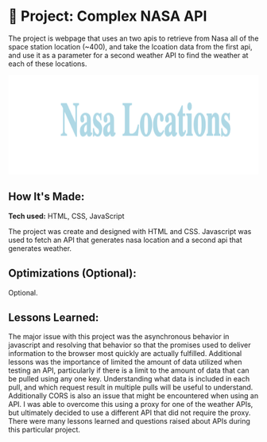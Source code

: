 # 🚀 Project: Complex NASA API

The project is webpage that uses an two apis to retrieve from Nasa all of the space station location (~400), and take the lcoation data from the first api, and use it as a parameter for a second weather API to find the weather at each of these locations.

<img src="/complexnasaapi.png?raw=true" alt="screenshot of complex Nasa API" height="200px">

## How It's Made:

**Tech used:** HTML, CSS, JavaScript

The project was create and designed with HTML and CSS. Javascript was used to fetch an API that generates nasa location and a second api that generates weather.

## Optimizations (Optional):

Optional.


## Lessons Learned:

The major issue with this project was the asynchronous behavior in javascript and resolving that behavior so that the promises used to deliver information to the browser most quickly are actually fulfilled.  Additional lessons was the importance of limited the amount of data utilized when testing an API, particularly if there is a limit to the amount of data that can be pulled using any one key. Understanding what data is included in each pull, and which request result in multiple pulls will be useful to understand. Additionally CORS is also an issue that might be encountered when using an API. I was able to overcome this using a proxy for one of the weather APIs, but ultimately decided to use a different API that did not require the proxy. There were many lessons learned and questions raised about APIs during this particular project.
